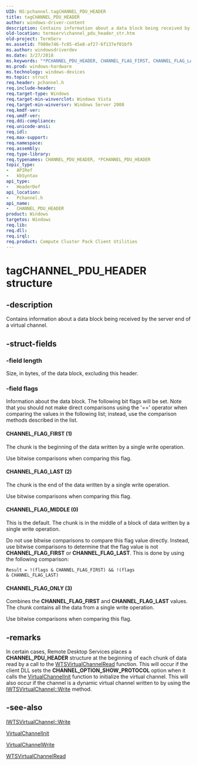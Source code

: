 ```yaml
---
UID: NS:pchannel.tagCHANNEL_PDU_HEADER
title: tagCHANNEL_PDU_HEADER
author: windows-driver-content
description: Contains information about a data block being received by the server end of a virtual channel.
old-location: termserv\channel_pdu_header_str.htm
old-project: TermServ
ms.assetid: f980e746-fc05-45e8-af27-6f137ef01bf9
ms.author: windowsdriverdev
ms.date: 3/27/2018
ms.keywords: "*PCHANNEL_PDU_HEADER, CHANNEL_FLAG_FIRST, CHANNEL_FLAG_LAST, CHANNEL_FLAG_MIDDLE, CHANNEL_FLAG_ONLY, CHANNEL_PDU_HEADER, CHANNEL_PDU_HEADER structure [Remote Desktop Services], PCHANNEL_PDU_HEADER, PCHANNEL_PDU_HEADER structure pointer [Remote Desktop Services], _win32_channel_pdu_header_str, pchannel/CHANNEL_PDU_HEADER, pchannel/PCHANNEL_PDU_HEADER, tagCHANNEL_PDU_HEADER, termserv.channel_pdu_header_str"
ms.prod: windows-hardware
ms.technology: windows-devices
ms.topic: struct
req.header: pchannel.h
req.include-header: 
req.target-type: Windows
req.target-min-winverclnt: Windows Vista
req.target-min-winversvr: Windows Server 2008
req.kmdf-ver: 
req.umdf-ver: 
req.ddi-compliance: 
req.unicode-ansi: 
req.idl: 
req.max-support: 
req.namespace: 
req.assembly: 
req.type-library: 
req.typenames: CHANNEL_PDU_HEADER, *PCHANNEL_PDU_HEADER
topic_type:
-	APIRef
-	kbSyntax
api_type:
-	HeaderDef
api_location:
-	Pchannel.h
api_name:
-	CHANNEL_PDU_HEADER
product: Windows
targetos: Windows
req.lib: 
req.dll: 
req.irql: 
req.product: Compute Cluster Pack Client Utilities
---
```


# tagCHANNEL_PDU_HEADER structure


## -description


Contains information about a data block being received by the server end of a virtual channel.


## -struct-fields




### -field length

Size, in bytes, of the data block, excluding this header.


### -field flags

Information about the data block. The following bit flags will be set. Note that you should not make direct 
      comparisons using the '==' operator when comparing the values in the following list; instead, use the comparison 
      methods described in the list.



#### CHANNEL_FLAG_FIRST (1)

The chunk is the beginning of the data written by a single write operation.

Use bitwise comparisons when comparing this flag.



#### CHANNEL_FLAG_LAST (2)

The chunk is the end of the data written by a single write operation.

Use bitwise comparisons when comparing this flag.



#### CHANNEL_FLAG_MIDDLE (0)

This is the default. The chunk is in the middle of a block of data written by a single write operation.

Do not use bitwise comparisons to compare this flag value directly. Instead, use bitwise comparisons to 
         determine that the flag value is not <b>CHANNEL_FLAG_FIRST</b> or 
         <b>CHANNEL_FLAG_LAST</b>. This is done by using the following comparison:

<code>Result = !(flags &amp; CHANNEL_FLAG_FIRST) &amp;&amp; !(flags &amp; CHANNEL_FLAG_LAST)</code>



#### CHANNEL_FLAG_ONLY (3)

Combines the <b>CHANNEL_FLAG_FIRST</b> and <b>CHANNEL_FLAG_LAST</b>
          values. The chunk contains all the data from a single write operation.

Use bitwise comparisons when comparing this flag.


## -remarks



In certain cases, Remote Desktop Services places a 
    <b>CHANNEL_PDU_HEADER</b> structure at the beginning 
    of each chunk of data read by a call to the 
    <a href="https://msdn.microsoft.com/7434e761-303f-496f-81cb-83c199ddec8a">WTSVirtualChannelRead</a> function. This will 
    occur if the client DLL sets the <b>CHANNEL_OPTION_SHOW_PROTOCOL</b> option when it calls the 
    <a href="https://msdn.microsoft.com/3dae59dc-e70f-450e-a324-a4d68341a72e">VirtualChannelInit</a> function to initialize the 
    virtual channel. This will also occur if the channel is a dynamic virtual channel written to by using the 
    <a href="https://msdn.microsoft.com/fef7067c-6d81-42b7-8534-191bc98906d4">IWTSVirtualChannel::Write</a> method.




## -see-also




<a href="https://msdn.microsoft.com/fef7067c-6d81-42b7-8534-191bc98906d4">IWTSVirtualChannel::Write</a>



<a href="https://msdn.microsoft.com/3dae59dc-e70f-450e-a324-a4d68341a72e">VirtualChannelInit</a>



<a href="https://msdn.microsoft.com/bd7bc65e-403c-4e29-bdb4-f2f5a957d6ab">VirtualChannelWrite</a>



<a href="https://msdn.microsoft.com/7434e761-303f-496f-81cb-83c199ddec8a">WTSVirtualChannelRead</a>
 

 

